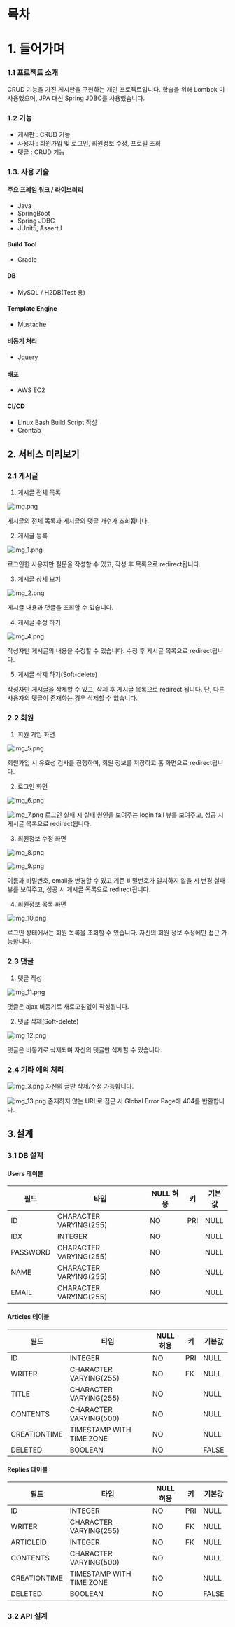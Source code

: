 # 목차

# 1. 들어가며

### 1.1 프로젝트 소개

CRUD 기능을 가진 게시판을 구현하는 개인 프로젝트입니다. 학습을 위해 Lombok 미사용했으며, JPA 대신 Spring JDBC를 사용했습니다.

### 1.2 기능

- 게시판 : CRUD 기능
- 사용자 : 회원가입 및 로그인, 회원정보 수정, 프로필 조회
- 댓글 : CRUD 기능

### 1.3. 사용 기술

#### 주요 프레임 워크 / 라이브러리
- Java
- SpringBoot
- Spring JDBC
- JUnit5, AssertJ

#### Build Tool
- Gradle

#### DB
- MySQL / H2DB(Test 용)

#### Template Engine
- Mustache

#### 비동기 처리
- Jquery

#### 배포
- AWS EC2

#### CI/CD
- Linux Bash Build Script 작성
- Crontab

## 2. 서비스 미리보기

### 2.1 게시글
1. 게시글 전체 목록

![img.png](images/img.png)

게시글의 전체 목록과 게시글의 댓글 개수가 조회됩니다.

2. 게시글 등록

![img_1.png](images/img_1.png)

로그인한 사용자만 질문을 작성할 수 있고, 작성 후 목록으로 redirect됩니다.

3. 게시글 상세 보기

![img_2.png](images/img_2.png)

게시글 내용과 댓글을 조회할 수 있습니다.

4. 게시글 수정 하기

![img_4.png](images/img_4.png)

작성자만 게시글의 내용을 수정할 수 있습니다. 수정 후 게시글 목록으로 redirect됩니다.

5. 게시글 삭제 하기(Soft-delete)

작성자만 게시글을 삭제할 수 있고, 삭제 후 게시글 목록으로 redirect 됩니다.
단, 다른 사용자의 댓글이 존재하는 경우 삭제할 수 없습니다.

### 2.2 회원

1. 회원 가입 화면

![img_5.png](images/img_5.png)

회원가입 시 유효성 검사를 진행하며, 회원 정보를 저장하고 홈 화면으로 redirect됩니다.

2. 로그인 화면

![img_6.png](images/img_6.png)

![img_7.png](images/img_7.png)
로그인 실패 시 실패 원인을 보여주는 login fail 뷰를 보여주고, 성공 시 게시글 목록으로 redirect됩니다.

3. 회원정보 수정 화면

![img_8.png](images/img_8.png)

![img_9.png](images/img_9.png)

이름과 비밀번호, email을 변경할 수 있고 기존 비밀번호가 일치하지 않을 시 변경 실패 뷰를 보여주고, 성공 시 게시글 목록으로 redirect됩니다.

4. 회원정보 목록 화면

![img_10.png](images/img_10.png)

로그인 상태에서는 회원 목록을 조회할 수 있습니다. 자신의 회원 정보 수정에만 접근 가능합니다. 

### 2.3 댓글

1. 댓글 작성

![img_11.png](images/img_11.png)

댓글은 ajax 비동기로 새로고침없이 작성됩니다.

2. 댓글 삭제(Soft-delete)

![img_12.png](images/img_12.png)

댓글은 비동기로 삭제되며 자신의 댓글만 삭제할 수 있습니다.

### 2.4 기타 예외 처리


![img_3.png](images/img_3.png)
자신의 글만 삭제/수정 가능합니다.

![img_13.png](images/img_13.png)
존재하지 않는 URL로 접근 시 Global Error Page에 404를 반환합니다.


## 3.설계

### 3.1 DB 설계

#### Users 테이블

| 필드 | 타입 | NULL 허용 | 키 | 기본값 |
|------|------|----------|----|--------|
| ID   | CHARACTER VARYING(255) | NO | PRI | NULL   |
| IDX  | INTEGER | NO |     | NULL   |
| PASSWORD | CHARACTER VARYING(255) | NO |   | NULL   |
| NAME | CHARACTER VARYING(255) | NO |       | NULL   |
| EMAIL | CHARACTER VARYING(255) | NO |       | NULL   |

#### Articles 테이블

| 필드 | 타입 | NULL 허용 | 키 | 기본값 |
|------|------|----------|----|--------|
| ID   | INTEGER | NO | PRI | NULL   |
| WRITER | CHARACTER VARYING(255) | NO | FK  | NULL   |
| TITLE | CHARACTER VARYING(255) | NO |     | NULL   |
| CONTENTS | CHARACTER VARYING(500) | NO |  | NULL   |
| CREATIONTIME | TIMESTAMP WITH TIME ZONE | NO | | NULL   |
| DELETED | BOOLEAN | NO | | FALSE  |

#### Replies 테이블

| 필드 | 타입 | NULL 허용 | 키 | 기본값 |
|------|------|----------|----|--------|
| ID   | INTEGER | NO | PRI | NULL   |
| WRITER | CHARACTER VARYING(255) | NO | FK  | NULL   |
| ARTICLEID | INTEGER | NO | FK  | NULL   |
| CONTENTS | CHARACTER VARYING(500) | NO | | NULL   |
| CREATIONTIME | TIMESTAMP WITH TIME ZONE | NO | | NULL   |
| DELETED | BOOLEAN | NO | | FALSE  |

### 3.2 API 설계